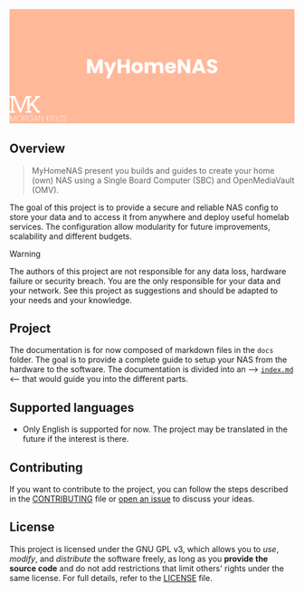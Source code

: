 ![screenshot](./docs/assets/img/presentation.png)

## Overview

> MyHomeNAS present you builds and guides to create your home (own) NAS using a Single Board Computer (SBC) and OpenMediaVault (OMV).

The goal of this project is to provide a secure and reliable NAS config to store your data and to access it from anywhere and deploy useful homelab services. The configuration allow modularity for future improvements, scalability and different budgets.

> [!WARNING]
> The authors of this project are not responsible for any data loss, hardware failure or security breach. You are the only responsible for your data and your network. See this project as suggestions and should be adapted to your needs and your knowledge.

## Project

The documentation is for now composed of markdown files in the `docs` folder. The goal is to provide a complete guide to setup your NAS from the hardware to the software. The documentation is divided into an --> [`index.md`](./docs/index.md) <-- that would guide you into the different parts.

## Supported languages

- Only English is supported for now. The project may be translated in the future if the interest is there.

## Contributing

If you want to contribute to the project, you can follow the steps described in the [CONTRIBUTING](./.github/CONTRIBUTING.md) file or [open an issue](https://github.com/MorganKryze/MyHomeNAS/issues) to discuss your ideas.

## License

This project is licensed under the GNU GPL v3, which allows you to _use_, _modify_, and _distribute_ the software freely, as long as you **provide the source code** and do not add restrictions that limit others' rights under the same license. For full details, refer to the [LICENSE](LICENSE) file.
